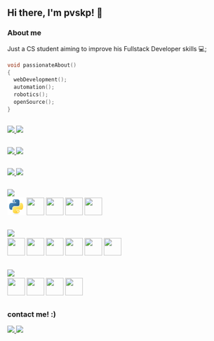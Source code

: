 ## Hi there, I'm pvskp! 👋


### About me

Just a CS student aiming to improve his Fullstack Developer skills 💻;
````c
void passionateAbout()
{
  webDevelopment();
  automation();
  robotics();
  openSource();
}
````

##

<div>
  <a href="https://github.com/pvskp">
    <img height="160em" src="https://github-readme-stats.vercel.app/api?username=pvskp&count_private=true&show_icons=true&theme=gruvbox"/>
    <img height="160em" src="https://github-readme-stats.vercel.app/api/top-langs/?username=pvskp&layout=compact&theme=gruvbox"/>
  </a>
</div>

##


<div>
   <a href="https://github.com/pvskp/liza-virtual-assistant">
     <img height="130em" src="https://github-readme-stats.vercel.app/api/pin/?username=pvskp&repo=liza-virtual-assistant&theme=gruvbox">
   </a>
   <a href="https://github.com/pvskp/Base-de-conhecimento">
    <img height="130em" src="https://github-readme-stats.vercel.app/api/pin/?username=pvskp&repo=Base-de-conhecimento&theme=gruvbox">
   </a>
</div>


##

<div>
   <a href="https://github.com/pvskp/Relogio-Pomodoro">
    <img height="110em" src="https://github-readme-stats.vercel.app/api/pin/?username=pvskp&repo=Relogio-Pomodoro&theme=gruvbox"/>
   </a>
   <a href="https://github.com/pvskp/jacare_do_SUS">
    <img height="110em" src="https://github-readme-stats.vercel.app/api/pin/?username=pvskp&repo=jacare_do_SUS&theme=gruvbox">
   </a>
</div>


##

<img src="https://badgen.net/badge/icon/currently-using/green?icon=github&label&scale=1.5"/>
<div>
  <img height="40" width="40" src="https://github.com/devicons/devicon/blob/master/icons/python/python-original.svg"/>
  <img height="40" width="40" src="https://cdn.jsdelivr.net/gh/devicons/devicon/icons/c/c-original.svg"/>
  <img height="40" width="40" src="https://cdn.jsdelivr.net/gh/devicons/devicon/icons/lua/lua-original-wordmark.svg"/>
  <img height="40" width="40" src="https://cdn.jsdelivr.net/gh/devicons/devicon/icons/go/go-original-wordmark.svg"/>
  <img height="40" width="40" src="https://cdn.jsdelivr.net/gh/devicons/devicon/icons/docker/docker-plain-wordmark.svg"/>
</div>

##

<img src="https://badgen.net/badge/icon/learning/cyan?icon=github&label&scale=1.5"/>
<div>
  <img height="40" width="40" src="https://cdn.jsdelivr.net/gh/devicons/devicon/icons/java/java-original.svg"/>
  <img height="40" width="40" src="https://cdn.jsdelivr.net/gh/devicons/devicon/icons/javascript/javascript-plain.svg"/>
  <img height="40" width="40" src="https://cdn.jsdelivr.net/gh/devicons/devicon/icons/html5/html5-original.svg"/>
  <img height="40" width="40" src="https://cdn.jsdelivr.net/gh/devicons/devicon/icons/css3/css3-original.svg"/>
  <img height="40" width="40" src="https://cdn.jsdelivr.net/gh/devicons/devicon/icons/postgresql/postgresql-original.svg"/>  
  <img height="40" width="40" src="https://cdn.jsdelivr.net/gh/devicons/devicon/icons/gimp/gimp-original.svg"/>
</div>

##

<img src="https://badgen.net/badge/icon/tools/red?icon=github&label&scale=1.5"/>
<div>
  <img height="40" width="40" src="https://cdn.jsdelivr.net/gh/devicons/devicon/icons/godot/godot-original.svg"/>
  <img height="40" width="40" src="https://cdn.jsdelivr.net/gh/devicons/devicon/icons/vscode/vscode-original.svg"/>
  <img height="40" width="40" src="https://cdn.jsdelivr.net/gh/devicons/devicon/icons/linux/linux-original.svg"/>
  <img height="40" width="40" src="https://cdn.jsdelivr.net/gh/devicons/devicon/icons/vim/vim-original.svg"/>
</div>

##

### contact me! :)

<div>
  <a href="https://linkedin.com/in/paulo-vinícius-pinto-743735200">
    <img src="https://img.shields.io/badge/LinkedIn-0077B5?style=for-the-badge&logo=linkedin&logoColor=white"/>
  </a>
  
  <a href="mailto:pvincius14@gmail.com">
    <img src="https://img.shields.io/badge/Gmail-D14836?style=for-the-badge&logo=gmail&logoColor=white"/>
  </a>
</div>

